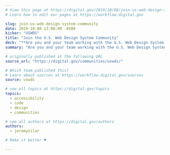 ```yaml
---
# View this page at https://digital.gov/2019/10/08/join-us-web-design-system-community
# Learn how to edit our pages at https://workflow.digital.gov

slug: join-us-web-design-system-community
date: 2019-10-08 13:00:00 -0500
kicker: "USWDS"
title: "Join the U.S. Web Design System Community"
deck: "**Are you and your team working with the U.S. Web Design System on your site, or have plans to start using it?** The USWDS team has a public Slack channel where you can meet other government engineers, content specialists, and designers who are working with the USWDS to build accessible, mobile-friendly websites."
summary: "Are you and your team working with the U.S. Web Design System on your site, or have plans to start using it? The USWDS team has a public Slack channel where you can meet other government engineers, content specialists, and designers who are working with the USWDS to build accessible, mobile-friendly websites."

# originally published at the following URL
source_url: "https://digital.gov/communities/uswds/"

# Which team published this?
# Learn about sources at https://workflow.digital.gov/sources
source: uswds

# see all topics at https://digital.gov/topics
topics:
  - accessibility
  - code
  - design
  - communities

# see all authors at https://digital.gov/authors
authors:
  - jeremyzilar

# Make it better ♥

---
```


